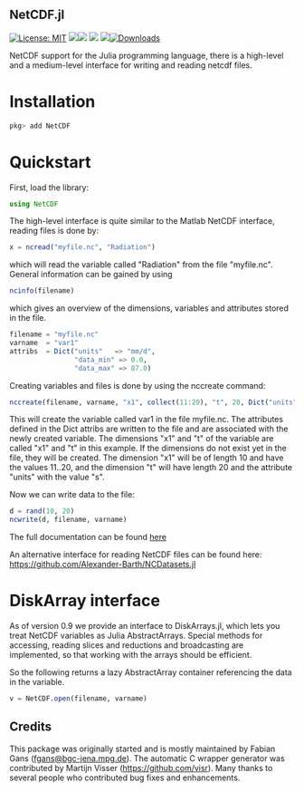 ## NetCDF.jl

[![License: MIT](https://img.shields.io/badge/License-MIT-green.svg)](https://github.com/juliageo.org/NetCDF.jl/blob/main/LICENSE)
[![][docs-dev-img]][docs-dev-url][![][ci-img]][ci-url] [![][codecov-img]][codecov-url]
[![][coveralls-img]][coveralls-url][![Downloads](https://shields.io/endpoint?url=https://pkgs.genieframework.com/api/v1/badge/NetCDF&label=Downloads)](https://pkgs.genieframework.com?packages=NetCDF)


[docs-dev-img]: https://img.shields.io/badge/docs-dev-blue.svg
[docs-dev-url]: https://juliageo.org/NetCDF.jl/dev/

[codecov-img]: https://codecov.io/gh/juliageo.org/NetCDF.jl/branch/master/graph/badge.svg
[codecov-url]: https://codecov.io/gh/juliageo.org/NetCDF.jl

[ci-img]: https://github.com/juliageo.org/NetCDF.jl/workflows/CI/badge.svg
[ci-url]: https://github.com/juliageo.org/NetCDF.jl/actions?query=workflow%3ACI

[coveralls-img]: https://coveralls.io/repos/github/juliageo.org/NetCDF.jl/badge.svg?branch=master
[coveralls-url]: https://coveralls.io/github/juliageo.org/NetCDF.jl?branch=master


NetCDF support for the Julia programming language, there is a high-level and a medium-level interface for writing and reading netcdf files.

# Installation

```julia
pkg> add NetCDF
```

# Quickstart

First, load the library:

```julia
using NetCDF
```

The high-level interface is quite similar to the Matlab NetCDF interface, reading files is done by:

```julia
x = ncread("myfile.nc", "Radiation")
```

which will read the variable called "Radiation" from the file "myfile.nc". General information can be gained by using

```julia
ncinfo(filename)
```

which gives an overview of the dimensions, variables and attributes stored in the file.

```julia
filename = "myfile.nc"
varname  = "var1"
attribs  = Dict("units"   => "mm/d",
                "data_min" => 0.0,
                "data_max" => 87.0)
```

 Creating variables and files is done by using the nccreate command:

```julia
nccreate(filename, varname, "x1", collect(11:20), "t", 20, Dict("units"=>"s"), atts=attribs)
```

This will create the variable called var1 in the file myfile.nc. The attributes defined in the Dict attribs are written to the file and are associated with the
newly created variable. The dimensions "x1" and "t" of the variable are called "x1" and "t" in this example. If the dimensions do not exist yet in the file,
they will be created. The dimension "x1" will be of length 10 and have the values 11..20, and the dimension "t" will have length 20 and the attribute "units"
with the value "s".

Now we can write data to the file:

```julia
d = rand(10, 20)
ncwrite(d, filename, varname)
```

The full documentation can be found [here][docs-dev-url]

An alternative interface for reading NetCDF files can be found here: https://github.com/Alexander-Barth/NCDatasets.jl

# DiskArray interface

As of version 0.9 we provide an interface to DiskArrays.jl, which lets you treat NetCDF variables as Julia AbstractArrays. Special methods for accessing, reading slices and reductions and broadcasting are implemented, so that working with the arrays should be efficient.

So the following returns a lazy AbstractArray container referencing the data in the variable.

```julia
v = NetCDF.open(filename, varname)
```

## Credits

This package was originally started and is mostly maintained by Fabian Gans (fgans@bgc-jena.mpg.de). The automatic C wrapper generator was contributed by Martijn Visser (https://github.com/visr). Many thanks to several people who contributed bug fixes and enhancements.

[docs-dev-img]: https://img.shields.io/badge/docs-dev-blue.svg
[docs-dev-url]: https://JuliaGeo.github.io/NetCDF.jl/dev

[ci-img]: https://github.com/JuliaGeo/NetCDF.jl/workflows/CI/badge.svg
[ci-url]: https://github.com/JuliaGeo/NetCDF.jl/actions?query=workflow%3ACI

